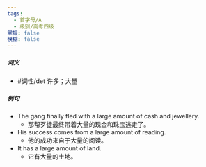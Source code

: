 ```yaml
---
tags:
  - 首字母/A
  - 级别/高考四级
掌握: false
模糊: false
---
```

##### 词义
- #词性/det  许多；大量
##### 例句
- The gang finally fled with a large amount of cash and jewellery.
	- 那帮歹徒最终带着大量的现金和珠宝逃走了。
- His success comes from a large amount of reading.
	- 他的成功来自于大量的阅读。
- It has a large amount of land.
	- 它有大量的土地。